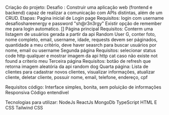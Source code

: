 Criação do projeto:
Desafio : Construir uma aplicação web (frontend e backend) capaz de realizar a comunicação com APIs distintas, além de um CRUD.
Etapas:
Pagina inicial de Login page
Requisitos: login com username desafioshareenergy e password "sh@r3n3rgy"
Existir opção de remember me para login automatico. []
Página principal
Requisitos: Conterm uma listagem de usuários gerada a partir da api Random User G, conter foto, nome completo, email, username, idade, requests devem ser páginados, quantidade a meu critério, deve haver seasrch para buscar usuários por nome, email ou username
Segunda página
Requisitos: selecionar status code http qualquer e mostrar imagem da api http cat caso não existe not found a criterio meu
Terceira página
Requisitos: botão de refresh que retorna imagem aleatória da api random dog
Quarta página:
Lista de clientes para cadastrar novos clientes, visualizar informações, atualizar cliente, deletar cliente, possuir nome, email, telefone, endereço, cpf

Requisitos código:
Interface simples, bonita, sem poluição de informações
Responsiva
Código entendivel

Tecnologias para utilizar:
NodeJs
ReactJs
MongoDb
TypeScript
HTML E CSS
Tailwind CSS
